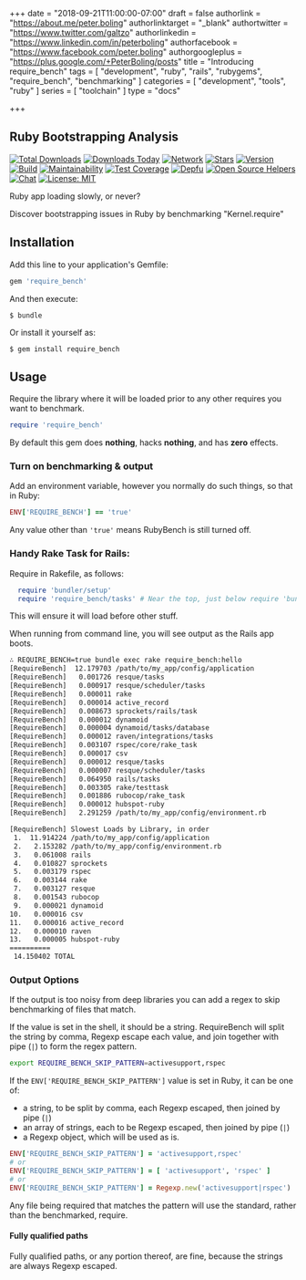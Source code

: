 +++
date = "2018-09-21T11:00:00-07:00"
draft = false
authorlink = "https://about.me/peter.boling"
authorlinktarget = "_blank"
authortwitter = "https://www.twitter.com/galtzo"
authorlinkedin = "https://www.linkedin.com/in/peterboling"
authorfacebook = "https://www.facebook.com/peter.boling"
authorgoogleplus = "https://plus.google.com/+PeterBoling/posts"
title = "Introducing require_bench"
tags = [ "development", "ruby", "rails", "rubygems", "require_bench", "benchmarking" ]
categories = [ "development", "tools", "ruby" ]
series = [ "toolchain" ]
type = "docs"

+++

## Ruby Bootstrapping Analysis

[![Total Downloads](https://img.shields.io/gem/rt/require_bench.svg)](https://github.com/pboling/require_bench)
[![Downloads Today](https://img.shields.io/gem/rd/require_bench.svg)](https://github.com/pboling/require_bench)
[![Network](https://img.shields.io/github/forks/pboling/require_bench.svg?style=social)](https://github.com/pboling/require_bench/network)
[![Stars](https://img.shields.io/github/stars/pboling/require_bench.svg?style=social)](https://github.com/pboling/require_bench/stargazers)
[![Version](https://img.shields.io/gem/v/require_bench.svg)](https://rubygems.org/gems/require_bench)
[![Build](https://img.shields.io/travis/pboling/require_bench.svg)](https://travis-ci.org/pboling/require_bench)
[![Maintainability](https://api.codeclimate.com/v1/badges/18523205c207a2b53045/maintainability)](https://codeclimate.com/github/pboling/require_bench/maintainability)
[![Test Coverage](https://api.codeclimate.com/v1/badges/18523205c207a2b53045/test_coverage)](https://codeclimate.com/github/pboling/require_bench/test_coverage)
[![Depfu](https://badges.depfu.com/badges/247bffc753b0cd49d3c08ce03b5c251c/count.svg)](https://depfu.com/github/pboling/require_bench?project_id=5824)
[![Open Source Helpers](https://www.codetriage.com/pboling/require_bench/badges/users.svg)](https://www.codetriage.com/pboling/require_bench)
[![Chat](https://img.shields.io/gitter/room/pboling/require_bench.svg)](https://gitter.im/pboling/require_bench)
[![License: MIT](https://img.shields.io/badge/License-MIT-green.svg)](https://opensource.org/licenses/MIT)

Ruby app loading slowly, or never?

Discover bootstrapping issues in Ruby by benchmarking "Kernel.require"

## Installation

Add this line to your application's Gemfile:

```ruby
gem 'require_bench'
```

And then execute:

    $ bundle

Or install it yourself as:

    $ gem install require_bench

## Usage

Require the library where it will be loaded prior to any other requires you want to benchmark.

```ruby
require 'require_bench'
```

By default this gem does **nothing**, hacks **nothing**, and has **zero** effects.

### Turn on benchmarking & output

Add an environment variable, however you normally do such things, so that in Ruby:

```ruby
ENV['REQUIRE_BENCH'] == 'true'
```

Any value other than `'true'` means RubyBench is still turned off.

### Handy Rake Task for Rails:

Require in Rakefile, as follows:

```ruby
  require 'bundler/setup'
  require 'require_bench/tasks' # Near the top, just below require 'bundler/setup'!
```

This will ensure it will load before other stuff.

When running from command line, you will see output as the Rails app boots.
```bash
∴ REQUIRE_BENCH=true bundle exec rake require_bench:hello
[RequireBench]  12.179703 /path/to/my_app/config/application
[RequireBench]   0.001726 resque/tasks
[RequireBench]   0.000917 resque/scheduler/tasks
[RequireBench]   0.000011 rake
[RequireBench]   0.000014 active_record
[RequireBench]   0.008673 sprockets/rails/task
[RequireBench]   0.000012 dynamoid
[RequireBench]   0.000004 dynamoid/tasks/database
[RequireBench]   0.000012 raven/integrations/tasks
[RequireBench]   0.003107 rspec/core/rake_task
[RequireBench]   0.000017 csv
[RequireBench]   0.000012 resque/tasks
[RequireBench]   0.000007 resque/scheduler/tasks
[RequireBench]   0.064950 rails/tasks
[RequireBench]   0.003305 rake/testtask
[RequireBench]   0.001886 rubocop/rake_task
[RequireBench]   0.000012 hubspot-ruby
[RequireBench]   2.291259 /path/to/my_app/config/environment.rb

[RequireBench] Slowest Loads by Library, in order
 1.  11.914224 /path/to/my_app/config/application
 2.   2.153282 /path/to/my_app/config/environment.rb
 3.   0.061008 rails
 4.   0.010827 sprockets
 5.   0.003179 rspec
 6.   0.003144 rake
 7.   0.003127 resque
 8.   0.001543 rubocop
 9.   0.000021 dynamoid
10.   0.000016 csv
11.   0.000016 active_record
12.   0.000010 raven
13.   0.000005 hubspot-ruby
==========
 14.150402 TOTAL
```

### Output Options

If the output is too noisy from deep libraries you can add a regex to skip benchmarking of files that match.

If the value is set in the shell, it should be a string.  RequireBench will split the string by comma, Regexp escape each value, and join together with pipe (`|`) to form the regex pattern.

```bash
export REQUIRE_BENCH_SKIP_PATTERN=activesupport,rspec
```

If the `ENV['REQUIRE_BENCH_SKIP_PATTERN']` value is set in Ruby, it can be one of:
  * a string, to be split by comma, each Regexp escaped, then joined by pipe (`|`)
  * an array of strings, each to be Regexp escaped, then joined by pipe (`|`)
  * a Regexp object, which will be used as is.

```ruby
ENV['REQUIRE_BENCH_SKIP_PATTERN'] = 'activesupport,rspec'
# or
ENV['REQUIRE_BENCH_SKIP_PATTERN'] = [ 'activesupport', 'rspec' ]
# or
ENV['REQUIRE_BENCH_SKIP_PATTERN'] = Regexp.new('activesupport|rspec')
```

Any file being required that matches the pattern will use the standard, rather than the benchmarked, require.

#### Fully qualified paths

Fully qualified paths, or any portion thereof, are fine, because the strings are always Regexp escaped.

